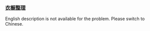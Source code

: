 ### [衣橱整理](https://leetcode.com/problems/ji-qi-ren-de-yun-dong-fan-wei-lcof)

English description is not available for the problem. Please switch to Chinese.